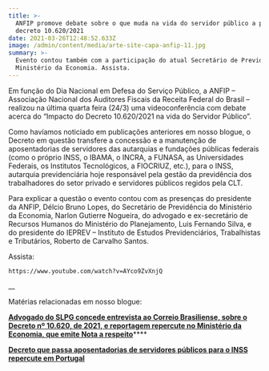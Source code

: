 ```yaml
---
title: >-
  ANFIP promove debate sobre o que muda na vida do servidor público a partir do
  decreto 10.620/2021
date: 2021-03-26T12:48:52.633Z
image: /admin/content/media/arte-site-capa-anfip-11.jpg
summary: >-
  Evento contou também com a participação do atual Secretário de Previdência do
  Ministério da Economia. Assista.
---
```

Em função do Dia Nacional em Defesa do Serviço Público, a ANFIP – Associação Nacional dos Auditores Fiscais da Receita Federal do Brasil – realizou na última quarta feira (24/3) uma videoconferência com debate acerca do “Impacto do Decreto 10.620/2021 na vida do Servidor Público”. 

Como havíamos noticiado em publicações anteriores em nosso blogue, o Decreto em questão transfere a concessão e a manutenção de aposentadorias de servidores das autarquias e fundações públicas federais (como o próprio INSS, o IBAMA, o INCRA, a FUNASA, as Universidades Federais, os Institutos Tecnológicos, a FIOCRIUZ, etc.), para o INSS, autarquia previdenciária hoje responsável pela gestão da previdência dos trabalhadores do setor privado e servidores públicos regidos pela CLT. 

Para explicar a questão o evento contou com as presenças do presidente da ANFIP, Délcio Bruno Lopes, do Secretário de Previdência do Ministério da Economia, Narlon Gutierre Nogueira, do advogado e ex-secretário de Recursos Humanos do Ministério do Planejamento, Luis Fernando Silva, e do presidente do IEPREV – Instituto de Estudos Previdenciários, Trabalhistas e Tributários, Roberto de Carvalho Santos. 

Assista:

```youtube
https://www.youtube.com/watch?v=AYco9ZvXnjQ
```

__

Matérias relacionadas em nosso blogue:

[**Advogado do SLPG concede entrevista ao Correio Brasiliense, sobre o Decreto nº 10.620, de 2021, e reportagem repercute no Ministério da Economia, que emite Nota a respeito**](https://www.slpgadvogados.adv.br/noticias/advogado-do-slpg-concede-entrevista-ao-correio-brasiliense-sobre-o-decreto-n%C2%BA-10-620-de-2021-e-reportagem-repercute-no-minist%C3%A9rio-da-economia-que-emite-nota-a-respeito)****

****[**Decreto que passa aposentadorias de servidores públicos para o INSS repercute em Portugal**](https://www.slpgadvogados.adv.br/noticias/decreto-que-passa-aposentadorias-de-servidores-p%C3%BAblicos-para-o-inss-repercute-em-portugal)****
